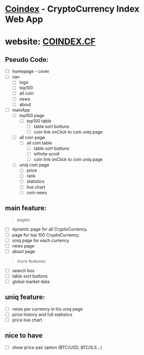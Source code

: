 # **[Coindex](https://gurelbs.github.io/coindex/)** - CryptoCurrency Index Web App
# website: [COINDEX.CF](http://coindex.cf)

## Pseudo Code:
- [ ] homepage - cover
- [ ] nav
    - [ ] logo
    - [ ] top100
    - [ ] all coin
    - [ ] news
    - [ ] about
- [ ] mainApp
    - [ ] top100 page
        - [ ] top100 table
            - [ ] table sort buttuns
            - [ ] coin link onClick to coin uniq page 
    - [ ] all coin page
        - [ ] all coin table
            - [ ] table sort buttuns
            - [ ] infinite scroll 
            - [ ] coin link onClick to coin uniq page 
    - [ ] uniq coin page
        - [ ] price
        - [ ] rank
        - [ ] statistics
        - [ ] live chart
        - [ ] coin news

## main feature:
> pages:
- [ ] dynamic page for all CryptoCurrency.
- [ ] page for top 100 CryptoCurrency.
- [ ] uniq page for each currency
- [ ] news page
- [ ] about page

> more features:
- [ ] search box
- [ ] table sort buttons
- [ ] global market data

## uniq feature:
- [ ] news per currency in his uniq page
- [ ] price history and full statistics 
- [ ] price live chart

## nice to have
- [ ] show price pair option (BTC/USD, BTC/ILS...)
 